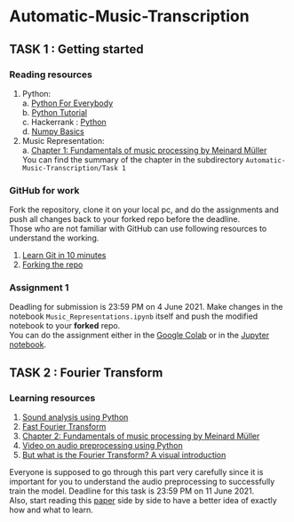 # Automatic-Music-Transcription

##  TASK 1 : Getting started ##
### Reading resources ###
1. Python: <br/> 
    a. [Python For Everybody](http://do1.dr-chuck.com/pythonlearn/EN_us/pythonlearn.pdf) <br/>
    b. [Python Tutorial](https://github.com/Akuli/python-tutorial) <br/>
    c. Hackerrank : [Python](https://www.hackerrank.com/domains/python) <br/>
    d. [Numpy Basics](https://cs231n.github.io/python-numpy-tutorial/) <br/>
2. Music Representation: <br/>
    a. [Chapter 1: Fundamentals of music processing by Meinard Müller](https://drive.google.com/file/d/16D8ahAWFJ-UpnjTzyLL1BP7C5GdSz7cY/view?usp=sharing) <br/>
    You can find the summary of the chapter in the subdirectory `Automatic-Music-Transcription/Task 1` <br/>

### GitHub for work ###
Fork the repository, clone it on your local pc, and do the assignments and push all changes back to your forked repo before the deadline. <br/>
Those who are not familiar with GitHub can use following resources to understand the working. <br/>
1. [Learn Git in 10 minutes](https://www.freecodecamp.org/news/learn-the-basics-of-git-in-under-10-minutes-da548267cc91/) <br/>
2. [Forking the repo](https://docs.github.com/en/github/getting-started-with-github/quickstart/fork-a-repo)

### Assignment 1 ###
Deadling for submission is 23:59 PM on 4 June 2021. Make changes in the notebook `Music_Representations.ipynb` itself and push the modified notebook to your **forked** repo.
<br/>
You can do the assignment either in the [Google Colab](https://heartbeat.fritz.ai/getting-started-with-google-colab-notebooks-117e2bb0c220) or in the [Jupyter notebook](https://jupyter.org/). 

## TASK 2 : Fourier Transform
### Learning resources ###
1. [Sound analysis using Python](https://towardsdatascience.com/understanding-audio-data-fourier-transform-fft-spectrogram-and-speech-recognition-a4072d228520) <br/>
2. [Fast Fourier Transform](https://www.oreilly.com/library/view/elegant-scipy/9781491922927/ch04.html) <br/>
3. [Chapter 2: Fundamentals of music processing by Meinard Müller](https://drive.google.com/file/d/16D8ahAWFJ-UpnjTzyLL1BP7C5GdSz7cY/view?usp=sharing) <br/>
4. [Video on audio preprocessing using Python](https://www.youtube.com/watch?v=Oa_d-zaUti8&list=PL-wATfeyAMNrtbkCNsLcpoAyBBRJZVlnf&index=11) <br/>
5. [But what is the Fourier Transform? A visual introduction](https://www.youtube.com/watch?v=spUNpyF58BY) <br/>

Everyone is supposed to go through this part very carefully since it is important for you to understand the audio preprocessing to successfully train the model. Deadline for this task is 23:59 PM on 11 June 2021. </br>
Also, start reading this [paper](https://drive.google.com/file/d/1pfTdByvWplpbZPdWDoiLVWeD5THJ32Oc/view?usp=sharing) side by side to have a better idea of exactly how and what to learn. 





